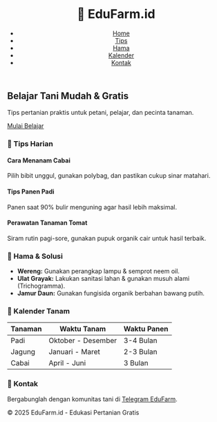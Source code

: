 <!DOCTYPE html>
<html lang="id">
<head>
  <meta charset="UTF-8">
  <meta name="viewport" content="width=device-width, initial-scale=1.0">
  <title>EduFarm.id - Edukasi Pertanian</title>
  <script src="https://cdn.tailwindcss.com"></script>
</head>
<body class="font-sans bg-green-50 text-gray-800">
  <!-- Navbar -->
  <header class="bg-green-600 text-white p-4">
    <div class="container mx-auto flex justify-between items-center">
      <h1 class="text-xl font-bold">🌱 EduFarm.id</h1>
      <nav>
        <ul class="flex space-x-4">
          <li><a href="#home" class="hover:underline">Home</a></li>
          <li><a href="#tips" class="hover:underline">Tips</a></li>
          <li><a href="#hama" class="hover:underline">Hama</a></li>
          <li><a href="#kalender" class="hover:underline">Kalender</a></li>
          <li><a href="#kontak" class="hover:underline">Kontak</a></li>
        </ul>
      </nav>
    </div>
  </header>

  <!-- Hero Section -->
  <section id="home" class="text-center py-16 bg-gradient-to-r from-green-500 to-green-700 text-white">
    <h2 class="text-4xl font-bold mb-4">Belajar Tani Mudah & Gratis</h2>
    <p class="text-lg mb-6">Tips pertanian praktis untuk petani, pelajar, dan pecinta tanaman.</p>
    <a href="#tips" class="bg-white text-green-700 px-6 py-3 rounded-lg font-semibold shadow hover:bg-gray-100">Mulai Belajar</a>
  </section>

  <!-- Tips Harian -->
  <section id="tips" class="container mx-auto py-12 px-4">
    <h3 class="text-2xl font-bold mb-6 text-green-700">🌾 Tips Harian</h3>
    <div class="grid md:grid-cols-3 gap-6">
      <div class="bg-white p-4 rounded-xl shadow hover:shadow-lg">
        <h4 class="font-semibold mb-2">Cara Menanam Cabai</h4>
        <p class="text-sm">Pilih bibit unggul, gunakan polybag, dan pastikan cukup sinar matahari.</p>
      </div>
      <div class="bg-white p-4 rounded-xl shadow hover:shadow-lg">
        <h4 class="font-semibold mb-2">Tips Panen Padi</h4>
        <p class="text-sm">Panen saat 90% bulir menguning agar hasil lebih maksimal.</p>
      </div>
      <div class="bg-white p-4 rounded-xl shadow hover:shadow-lg">
        <h4 class="font-semibold mb-2">Perawatan Tanaman Tomat</h4>
        <p class="text-sm">Siram rutin pagi-sore, gunakan pupuk organik cair untuk hasil terbaik.</p>
      </div>
    </div>
  </section>

  <!-- Hama & Penyakit -->
  <section id="hama" class="bg-green-100 py-12 px-4">
    <div class="container mx-auto">
      <h3 class="text-2xl font-bold mb-6 text-green-700">🐛 Hama & Solusi</h3>
      <ul class="space-y-4">
        <li><strong>Wereng:</strong> Gunakan perangkap lampu & semprot neem oil.</li>
        <li><strong>Ulat Grayak:</strong> Lakukan sanitasi lahan & gunakan musuh alami (Trichogramma).</li>
        <li><strong>Jamur Daun:</strong> Gunakan fungisida organik berbahan bawang putih.</li>
      </ul>
    </div>
  </section>

  <!-- Kalender Tanam -->
  <section id="kalender" class="container mx-auto py-12 px-4">
    <h3 class="text-2xl font-bold mb-6 text-green-700">📅 Kalender Tanam</h3>
    <table class="w-full border border-collapse">
      <thead class="bg-green-600 text-white">
        <tr>
          <th class="border p-2">Tanaman</th>
          <th class="border p-2">Waktu Tanam</th>
          <th class="border p-2">Waktu Panen</th>
        </tr>
      </thead>
      <tbody>
        <tr class="bg-white">
          <td class="border p-2">Padi</td>
          <td class="border p-2">Oktober - Desember</td>
          <td class="border p-2">3-4 Bulan</td>
        </tr>
        <tr class="bg-gray-50">
          <td class="border p-2">Jagung</td>
          <td class="border p-2">Januari - Maret</td>
          <td class="border p-2">2-3 Bulan</td>
        </tr>
        <tr class="bg-white">
          <td class="border p-2">Cabai</td>
          <td class="border p-2">April - Juni</td>
          <td class="border p-2">3 Bulan</td>
        </tr>
      </tbody>
    </table>
  </section>

  <!-- Kontak -->
  <section id="kontak" class="bg-green-600 text-white py-12 text-center">
    <h3 class="text-2xl font-bold mb-4">📩 Kontak</h3>
    <p>Bergabunglah dengan komunitas tani di <a href="https://t.me/" class="underline">Telegram EduFarm</a>.</p>
  </section>

  <!-- Footer -->
  <footer class="bg-green-800 text-white text-center p-4">
    <p>&copy; 2025 EduFarm.id - Edukasi Pertanian Gratis</p>
  </footer>
</body>
</html>
